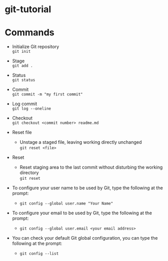 # git-tutorial


# Commands

 + Initialize Git repository  
   `git init` 
 + Stage  
   `git add .`
 + Status  
   `git status`
 + Commit  
   `git commit -m "my first commit"`
 + Log commit  
   `git log --oneline`
 + Checkout  
  `git checkout <commit number> readme.md`
 + Reset file
   - Unstage a staged file, leaving working directly unchanged  
   `git reset <file>`
 + Reset
   - Reset staging area to the last commit without disturbing the working directory  
   `git reset`
   
 + To configure your user name to be used by Git, type the following at the prompt:  
   - `git config --global user.name "Your Name"`
 + To configure your email to be used by Git, type the following at the prompt:
   - `git config --global user.email <your email address>` 
 + You can check your default Git global configuration, you can type the following at the prompt:
   - `git config --list`
